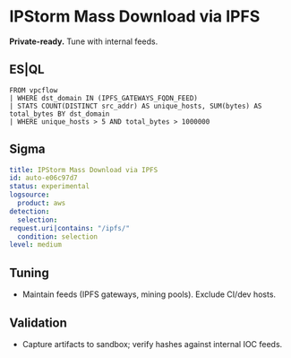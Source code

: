 # IPStorm Mass Download via IPFS
**Private-ready.** Tune with internal feeds.

## ES|QL
```esql
FROM vpcflow
| WHERE dst_domain IN (IPFS_GATEWAYS_FQDN_FEED)
| STATS COUNT(DISTINCT src_addr) AS unique_hosts, SUM(bytes) AS total_bytes BY dst_domain
| WHERE unique_hosts > 5 AND total_bytes > 1000000
```

## Sigma
```yaml
title: IPStorm Mass Download via IPFS
id: auto-e06c97d7
status: experimental
logsource:
  product: aws
detection:
  selection:
request.uri|contains: "/ipfs/"
  condition: selection
level: medium
```

## Tuning
- Maintain feeds (IPFS gateways, mining pools). Exclude CI/dev hosts.

## Validation
- Capture artifacts to sandbox; verify hashes against internal IOC feeds.
